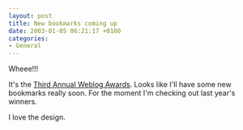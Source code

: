```yaml
---
layout: post
title: New bookmarks coming up
date: 2003-01-05 06:21:17 +0100
categories:
- General
---
```

Wheee!!!

It's the <a href="http://www.fairvue.com/awards2003/" title="The 2003 bloggies">Third Annual Weblog Awards</a>. Looks like I'll have some new bookmarks really soon. For the moment I'm checking out last year's winners.

I love the design.
